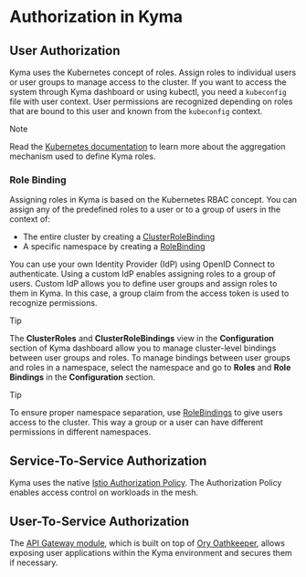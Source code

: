 # Authorization in Kyma

## User Authorization

Kyma uses the Kubernetes concept of roles. Assign roles to individual users or user groups to manage access to the cluster. If you want to access the system through Kyma dashboard or using kubectl, you need a `kubeconfig` file with user context. User permissions are recognized depending on roles that are bound to this user and known from the `kubeconfig` context.

> [!NOTE]
> Read the [Kubernetes documentation](https://kubernetes.io/docs/reference/access-authn-authz/rbac/#aggregated-clusterroles) to learn more about the aggregation mechanism used to define Kyma roles.

### Role Binding

Assigning roles in Kyma is based on the Kubernetes RBAC concept. You can assign any of the predefined roles to a user or to a group of users in the context of:

- The entire cluster by creating a [ClusterRoleBinding](https://kubernetes.io/docs/reference/access-authn-authz/rbac/#rolebinding-and-clusterrolebinding)
- A specific namespace by creating a [RoleBinding](https://kubernetes.io/docs/reference/access-authn-authz/rbac/#rolebinding-and-clusterrolebinding)

You can use your own Identity Provider (IdP) using OpenID Connect to authenticate. Using a custom IdP enables assigning roles to a group of users. Custom IdP allows you to define user groups and assign roles to them in Kyma. In this case, a group claim from the access token is used to recognize permissions.

> [!TIP]
> The **ClusterRoles** and **ClusterRoleBindings** view in the **Configuration** section of Kyma dashboard allow you to manage cluster-level bindings between user groups and roles. To manage bindings between user groups and roles in a namespace, select the namespace and go to **Roles** and **Role Bindings** in the **Configuration** section.

> [!TIP]
> To ensure proper namespace separation, use [RoleBindings](https://kubernetes.io/docs/reference/access-authn-authz/rbac/#rolebinding-and-clusterrolebinding) to give users access to the cluster. This way a group or a user can have different permissions in different namespaces.

## Service-To-Service Authorization

Kyma uses the native [Istio Authorization Policy](https://istio.io/latest/docs/reference/config/security/authorization-policy/). The Authorization Policy enables access control on workloads in the mesh.

## User-To-Service Authorization

The [API Gateway module](https://kyma-project.io/#/api-gateway/user/README), which is built on top of [Ory Oathkeeper](https://www.ory.sh/oathkeeper/docs/), allows exposing user applications within the Kyma environment and secures them if necessary.

